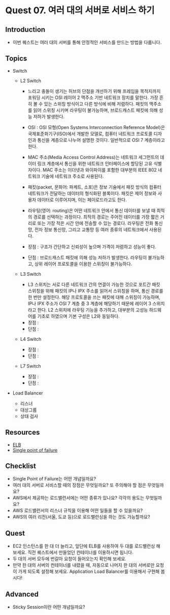# Quest 07. 여러 대의 서버로 서비스 하기

## Introduction

- 이번 퀘스트는 여러 대의 서버를 통해 안정적인 서비스를 만드는 방법을 다룹니다.

## Topics

- Switch

  - L2 Switch

    - 느리고 충돌이 생기는 허브의 단점을 개선하기 위해 프레임을 목적지까지 포워딩 시키는 OSI 레이어 2 맥주소 기반 네트워크 장치를 말한다. 가장 흔히 볼 수 있는 스위칭 방식이고 다른 방식에 비해 저렴하다. 패킷의 맥주소를 읽어 스위칭 시키며 라우팅이 불가능하며, 브로드캐스트 패킷에 의해 성능 저하가 발생한다.
    - OSI : OSI 모형(Open Systems Interconnection Reference Model)은 국제표준화기구(ISO)에서 개발한 모델로, 컴퓨터 네트워크 프로토콜 디자인과 통신을 계층으로 나누어 설명한 것이다. 일반적으로 OSI 7 계층이라고 한다.
    - MAC 주소(Media Access Control Address)는 네트워크 세그먼트의 데이터 링크 계층에서 통신을 위한 네트워크 인터페이스에 할당된 고유 식별자이다. MAC 주소는 이더넷과 와이파이를 포함한 대부분의 IEEE 802 네트워크 기술에 네트워크 주소로 사용된다.
    - 패킷(packet, 문화어: 파케트, 소포)은 정보 기술에서 패킷 방식의 컴퓨터 네트워크가 전달하는 데이터의 형식화된 블록이다. 패킷은 제어 정보와 사용자 데이터로 이루어지며, 이는 페이로드라고도 한다.
    - 라우팅(영어: routing)은 어떤 네트워크 안에서 통신 데이터를 보낼 때 최적의 경로를 선택하는 과정이다. 최적의 경로는 주어진 데이터를 가장 짧은 거리로 또는 가장 적은 시간 안에 전송할 수 있는 경로다. 라우팅은 전화 통신망, 전자 정보 통신망, 그리고 교통망 등 여러 종류의 네트워크에서 사용된다.

    - 장점 : 구조가 간단하고 신뢰성이 높으며 가격이 저렴하고 성능이 좋다.
    - 단점 : 브로드캐스트 패킷에 의해 성능 저하가 발생한다. 라우팅이 불가능하고, 상위 레이어 프로토콜을 이용한 스위칭이 불가능하다.

  - L3 Switch
    - L3 스위치는 서로 다른 네트워크 간의 연결이 가능한 것으로 포트간 패킷 스위칭을 위해 패킷의 IP나 IPX 주소를 읽어서 스위칭을 하며, 통신 경로를 한 번만 설정한다. 해당 프로토콜을 쓰는 패킷에 대해 스위칭이 가능하며, IP나 IPX 주소가 OSI 7 계층 중 3 계층에 해당하기 때문에 레이어 3 스위치라고 한다. L2 스위치에 라우팅 기능을 추가하고, 대부분의 고성능 하드웨어를 기초로 하였으며 기본 구성은 L2와 동일하다.
    - 장점 :
    - 단점 :
  - L4 Switch
    - 장점 :
    - 단점 :
  - L7 Switch
    - 장점 :
    - 단점 :

- Load Balancer
  - 리스너
  - 대상그룹
  - 상태 검사

## Resources

- [ELB](https://aws.amazon.com/ko/elasticloadbalancing)
- [Single point of failure](https://en.wikipedia.org/wiki/Single_point_of_failure)

## Checklist

- Single Point of Failure는 어떤 개념일까요?
- 여러 대의 서버로 서비스할 때의 장점은 무엇일까요? 또 주의해야 할 점은 무엇일까요?
- AWS에서 제공하는 로드밸런서에는 어떤 종류가 있나요? 각각의 용도는 무엇일까요?
- AWS 로드밸런서의 리스너 규칙을 이용해 어떤 일들을 할 수 있을까요?
- AWS의 여러 리전(서울, 도쿄 등)으로 로드밸런싱을 하는 것도 가능할까요?

## Quest

- EC2 인스턴스를 한 대 더 늘리고, 앞단에 ELB를 사용하여 두 대를 로드밸런싱 해 보세요. 직전 퀘스트에서 만들었던 컨테이너를 이용하시면 됩니다.
- 두 대의 서버 모두에 번갈아 요청이 들어오는지 확인해 보세요.
- 만약 한 대의 서버의 컨테이너를 내렸을 때, 자동으로 나머지 한 대의 서버로만 요청이 가게 되도록 설정해 보세요. Application Load Balancer를 이용해서 구현해 봅시다!

## Advanced

- Sticky Session이란 어떤 개념일까요?
